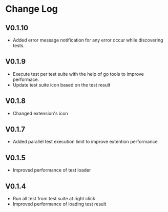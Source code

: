 # Change Log

## V0.1.10
- Added error message notification for any error occur while discovering tests.

## V0.1.9
- Execute test per test suite with the help of go tools to improve performace.
- Update test suite icon based on the test result

## V0.1.8
- Changed extension's icon

## V0.1.7
- Added parallel test execution limit to improve extention performance

## V0.1.5
- Improved performance of test loader

## V0.1.4
- Run all test from test suite at right click
- Improved performance of loading test result 